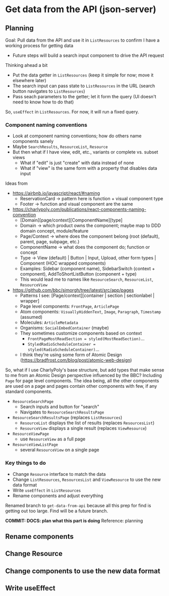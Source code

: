# Get data from the API (json-server)

## Planning

Goal: Pull data from the API and use it in `ListResources` to confirm I have a working process for getting data

-  Future steps will build a search input component to drive the API request

Thinking ahead a bit

-  Put the data getter in `ListResources` (keep it simple for now; move it elsewhere later)
-  The search input can pass state to `ListResources` in the URL (search button navigates to `ListResources`)
-  Pass seach parameters to the getter; let it form the query (UI doesn't need to know how to do that)

So, `useEffect` in `ListResources`. For now, it will run a fixed query.

### Component naming conventions

-  Look at component naming conventions; how do others name components sanely
-  Maybe `SearchResults`, `ResourceList`, `Resource`
-  But then what if I have view, edit, etc., variants or complete vs. subset views
   -  What if "edit" is just "create" with data instead of none
   -  What if "view" is the same form with a property that disables data input

Ideas from

-  https://airbnb.io/javascript/react/#naming
   -  ReservationCard -> pattern here is function + visual component type
   -  Footer -> function and visual component are the same
-  https://charlypoly.com/publications/react-components-naming-convention
   -  [Domain][page/context][ComponentName][type]
   -  Domain -> which product owns the component; maybe map to DDD domain concept, module/feature
   -  Page/Context -> where does the component belong (root (default), parent, page, subpage, etc.)
   -  ComponentName -> what does the component do; function or concept
   -  Type -> View (default) | Button | Input, Upload, other form types | Component (HOC wrapped components)
   -  Examples: Sidebar (component name), SidebarSwitch (context + component), AddToShortListButton (component + type)
   -  This would lead me to names like `ResourceSearch`, `ResourceList`, `ResourceView`
-  https://github.com/bbc/simorgh/tree/latest/src/app/pages
   -  Patterns I see: [Page/context][container | section | sectionlabel | wrapper]
   -  Page level components: `FrontPage`, `ArticlePage`
   -  Atom components: `VisuallyHiddenText`, `Image`, `Paragraph`, `Timestamp` (assumed)
   -  Molecules: `ArticleMetadata`
   -  Organisms: `SocialEmbedContainer` (maybe)
   -  They sometimes customize components based on context
      -  `FrontPageMostReadSection = styled(MostReadSection)`...
      -  `StyledRadioScheduleContainer = styled(RadioScheduleContainer)`...
   -  I think they're using some form of Atomic Design (https://bradfrost.com/blog/post/atomic-web-design)

So, what if I use CharlyPoly's base structure, but add types that make sense to me from an Atomic Design perspective influenced by the BBC? Including `Page` for page level components. The idea being, all the other components are used on a page and pages contain other components with few, if any standard components.

-  `ResourceSearchPage`
   -  Search inputs and button for "search"
   -  Navigates to `ResourceSearchResultsPage`
-  `ResourceSearchResultsPage` (replaces `ListResources`)
   -  `ResourceList` displays the list of results (replaces `ResourcesList`)
   -  `ResourceView` displays a single result (replaces `ViewResource`)
-  `ResourceViewPage`
   -  use `ResourceView` as a full page
-  `ResourceViewListPage`
   -  several `ResourceView` on a single page

### Key things to do

-  Change `Resource` interface to match the data
-  Change `ListResources`, `ResourcesList` and `ViewResource` to use the new data format
-  Write `useEffect` in `ListResources`
-  Rename components and adjust everything

Renamed branch to `get-data-from-api` because all this prep for find is getting out too large. Find will be a future branch.

**COMMIT: DOCS: plan what this part is doing** Reference: planning

## Rename components

## Change Resource

## Change components to use the new data format

## Write useEffect
